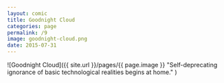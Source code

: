 ```yaml
---
layout: comic
title: Goodnight Cloud
categories: page
permalink: /9
image: goodnight-cloud.png
date: 2015-07-31
---
```


![Goodnight Cloud]({{ site.url }}/pages/{{ page.image }} "Self-deprecating ignorance of basic technological realities begins at home." )